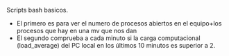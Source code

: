 Scripts bash basicos.
- El primero es para ver el numero de procesos abiertos en el equipo+los procesos que hay en una mv que nos dan
- El segundo comprueba a cada minuto si la carga computacional (load_average) del PC local en los últimos 10 minutos es superior a 2.
